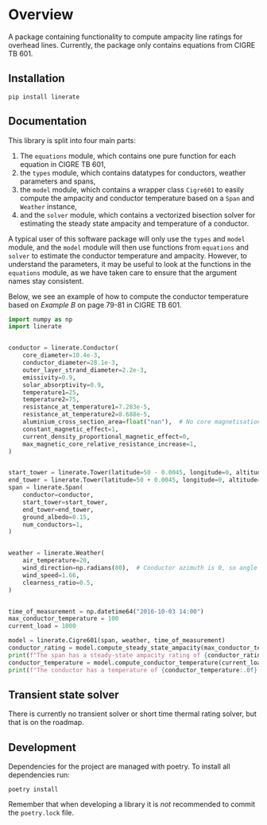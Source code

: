 # Overview

A package containing functionality to compute ampacity line ratings for overhead lines.
Currently, the package only contains equations from CIGRE TB 601.

## Installation

```
pip install linerate
```

## Documentation

This library is split into four main parts:

 1. The `equations` module, which contains one pure function for each equation in CIGRE TB 601,
 2. the `types` module, which contains datatypes for conductors, weather parameters and spans,
 3. the `model` module, which contains a wrapper class `Cigre601` to easily compute the ampacity and conductor temperature based on a `Span` and `Weather` instance,
 4. and the `solver` module, which contains a vectorized bisection solver for estimating the steady state ampacity and temperature of a conductor.

A typical user of this software package will only use the `types` and `model` module,
and the `model` module will then use functions from `equations` and `solver` to estimate the conductor temperature and ampacity. However, to understand the parameters, it may be useful to look at the functions
in the `equations` module, as we have taken care to ensure that the argument names stay consistent. 

Below, we see an example of how to compute the conductor temperature based on *Example B* on page 79-81 in CIGRE TB 601. 

```python
import numpy as np
import linerate


conductor = linerate.Conductor(
    core_diameter=10.4e-3,
    conductor_diameter=28.1e-3,
    outer_layer_strand_diameter=2.2e-3,
    emissivity=0.9,
    solar_absorptivity=0.9,
    temperature1=25,
    temperature2=75,
    resistance_at_temperature1=7.283e-5,
    resistance_at_temperature2=8.688e-5,
    aluminium_cross_section_area=float("nan"),  # No core magnetisation loss
    constant_magnetic_effect=1,
    current_density_proportional_magnetic_effect=0,
    max_magnetic_core_relative_resistance_increase=1,
)


start_tower = linerate.Tower(latitude=50 - 0.0045, longitude=0, altitude=500 - 88)
end_tower = linerate.Tower(latitude=50 + 0.0045, longitude=0, altitude=500 + 88)
span = linerate.Span(
    conductor=conductor,
    start_tower=start_tower,
    end_tower=end_tower,
    ground_albedo=0.15,
    num_conductors=1,
)


weather = linerate.Weather(
    air_temperature=20,
    wind_direction=np.radians(80),  # Conductor azimuth is 0, so angle of attack is 80
    wind_speed=1.66,
    clearness_ratio=0.5,
)


time_of_measurement = np.datetime64("2016-10-03 14:00")
max_conductor_temperature = 100
current_load = 1000

model = linerate.Cigre601(span, weather, time_of_measurement)
conductor_rating = model.compute_steady_state_ampacity(max_conductor_temperature)
print(f"The span has a steady-state ampacity rating of {conductor_rating:.0f} A if the maximum temperature is {max_conductor_temperature} °C")
conductor_temperature = model.compute_conductor_temperature(current_load)
print(f"The conductor has a temperature of {conductor_temperature:.0f} °C when operated at {current_load} A")
```

## Transient state solver
There is currently no transient solver or short time thermal rating solver, but that is on the roadmap.

## Development

Dependencies for the project are managed with poetry.
To install all dependencies run:

```
poetry install
```

Remember that when developing a library it is *not* recommended to
commit the `poetry.lock` file.
